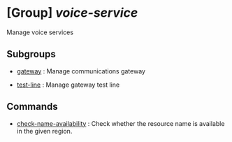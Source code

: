 # [Group] _voice-service_

Manage voice services

## Subgroups

- [gateway](/Commands/voice-service/gateway/readme.md)
: Manage communications gateway

- [test-line](/Commands/voice-service/test-line/readme.md)
: Manage gateway test line

## Commands

- [check-name-availability](/Commands/voice-service/_check-name-availability.md)
: Check whether the resource name is available in the given region.
